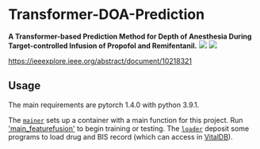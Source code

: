 # Transformer-DOA-Prediction
**A Transformer-based Prediction Method for Depth of Anesthesia During Target-controlled Infusion of Propofol  and Remifentanil.**
[![](https://img.shields.io/badge/Paper-arXiv-green?style=plastic&logo=arXiv&logoColor=red)](https://arxiv.org/abs/2308.01929)
[![](https://img.shields.io/badge/Paper-PDF-red?style=plastic&logo=adobeacrobatreader&logoColor=blue)](https://ieeexplore.ieee.org/abstract/document/10218321)

https://ieeexplore.ieee.org/abstract/document/10218321

## Usage

The main requirements are pytorch 1.4.0 with python 3.9.1.

The [`mainer`](mainer) sets up a container with a main function for this project. Run ['main_featurefusion'](mainer/main_featurefusion.py) to begin training or testing.
The [`loader`](loader) deposit some programs to load drug and BIS record (which can access in [VitalDB](https://vitaldb.net/)). 


